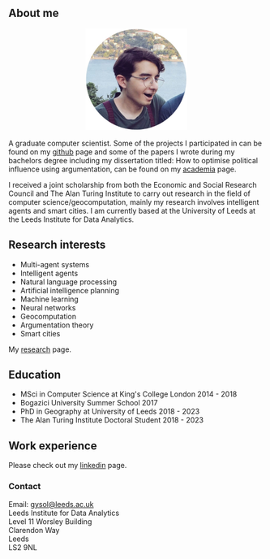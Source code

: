 ## About me
<p align="center">
  <img width="200" height="200" src="my_image.jpg">
</p>

A graduate computer scientist. Some of the projects I participated in can be found on my [github](https://github.com/SedarOlmez94) page and some of the papers I wrote during my bachelors degree including my dissertation titled: How to optimise political influence using argumentation, can be found on my [academia](https://kcl.academia.edu/SedarOlmez) page. 

I received a joint scholarship from both the Economic and Social Research Council and The Alan Turing Institute to carry out research in the field of computer science/geocomputation, mainly my research involves intelligent agents and smart cities. I am currently based at the University of Leeds at the Leeds Institute for Data Analytics. 

## Research interests
- Multi-agent systems
- Intelligent agents
- Natural language processing
- Artificial intelligence planning
- Machine learning
- Neural networks
- Geocomputation
- Argumentation theory
- Smart cities

My [research](research_page.md) page. 

## Education
- MSci in Computer Science at King's College London 2014 - 2018
- Bogazici University Summer School 2017
- PhD in Geography at University of Leeds 2018 - 2023
- The Alan Turing Institute Doctoral Student 2018 - 2023

## Work experience
Please check out my [linkedin](https://www.linkedin.com/in/sedar-olmez-44549a133/) page.

### Contact
Email: gysol@leeds.ac.uk<br/>
Leeds Institute for Data Analytics<br/>
Level 11 Worsley Building<br/>
Clarendon Way<br/>
Leeds<br/>
LS2 9NL
